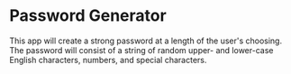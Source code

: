 # Password Generator

This app will create a strong password at a length of the user's choosing. The password will consist of a string of random upper- and lower-case English characters, numbers, and special characters.